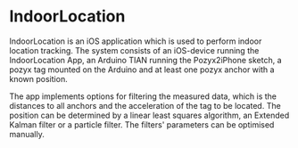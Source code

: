 # IndoorLocation

IndoorLocation is an iOS application which is used to perform indoor location tracking. The system consists of an iOS-device running the IndoorLocation App, an Arduino TIAN running the Pozyx2iPhone sketch, a pozyx tag mounted on the Arduino and at least one pozyx anchor with a known position.

The app implements options for filtering the measured data, which is the distances to all anchors and the acceleration of the tag to be located. The position can be determined by a linear least squares algorithm, an Extended Kalman filter or a particle filter. The filters' parameters can be optimised manually.
